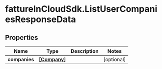 # fattureInCloudSdk.ListUserCompaniesResponseData

## Properties

Name | Type | Description | Notes
------------ | ------------- | ------------- | -------------
**companies** | [**[Company]**](Company.md) |  | [optional] 


